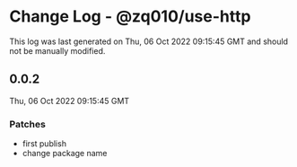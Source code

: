 # Change Log - @zq010/use-http

This log was last generated on Thu, 06 Oct 2022 09:15:45 GMT and should not be manually modified.

## 0.0.2
Thu, 06 Oct 2022 09:15:45 GMT

### Patches

- first publish
- change package name

